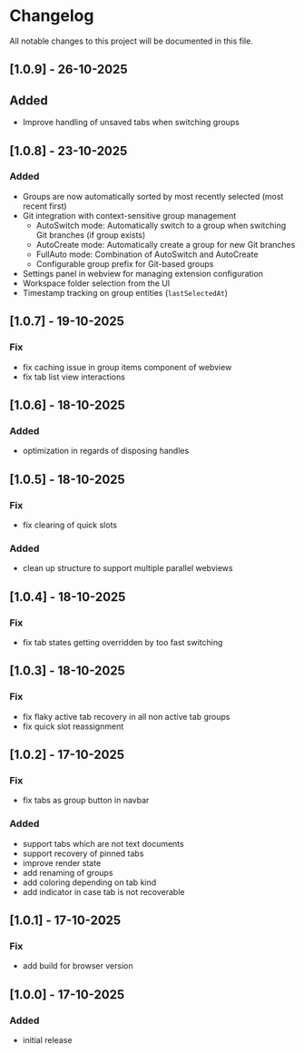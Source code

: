# Changelog

All notable changes to this project will be documented in this file.

## [1.0.9] - 26-10-2025

## Added

- Improve handling of unsaved tabs when switching groups

## [1.0.8] - 23-10-2025

### Added

- Groups are now automatically sorted by most recently selected (most recent first)
- Git integration with context-sensitive group management
  - AutoSwitch mode: Automatically switch to a group when switching Git branches (if group exists)
  - AutoCreate mode: Automatically create a group for new Git branches
  - FullAuto mode: Combination of AutoSwitch and AutoCreate
  - Configurable group prefix for Git-based groups
- Settings panel in webview for managing extension configuration
- Workspace folder selection from the UI
- Timestamp tracking on group entities (`lastSelectedAt`)

## [1.0.7] - 19-10-2025

### Fix

- fix caching issue in group items component of webview
- fix tab list view interactions

## [1.0.6] - 18-10-2025

### Added

- optimization in regards of disposing handles

## [1.0.5] - 18-10-2025

### Fix

- fix clearing of quick slots

### Added

- clean up structure to support multiple parallel webviews

## [1.0.4] - 18-10-2025

### Fix

- fix tab states getting overridden by too fast switching

## [1.0.3] - 18-10-2025

### Fix

- fix flaky active tab recovery in all non active tab groups
- fix quick slot reassignment

## [1.0.2] - 17-10-2025

### Fix

- fix tabs as group button in navbar

### Added

- support tabs which are not text documents
- support recovery of pinned tabs
- improve render state
- add renaming of groups
- add coloring depending on tab kind
- add indicator in case tab is not recoverable

## [1.0.1] - 17-10-2025

### Fix

- add build for browser version

## [1.0.0] - 17-10-2025

### Added

- initial release